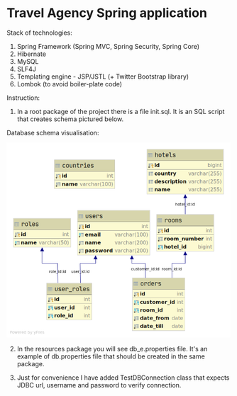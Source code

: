 # **Travel Agency Spring application**

Stack of technologies:
1. Spring Framework (Spring MVC, Spring Security, Spring Core)
2. Hibernate
3. MySQL
4. SLF4J
5. Templating engine - JSP/JSTL (+ Twitter Bootstrap library)
6. Lombok (to avoid boiler-plate code)

Instruction:
1. In a root package of the project there is a file init.sql.
It is an SQL script that creates schema pictured below.

Database schema visualisation:

![Alt text](travel_agency.png?raw=true "DB Schema") 

2. In the resources package you will see db_e.properties file. 
It's an example of db.properties file that should be created in the same package.

3. Just for convenience I have added TestDBConnection class that expects JDBC url, username and password to verify connection.
